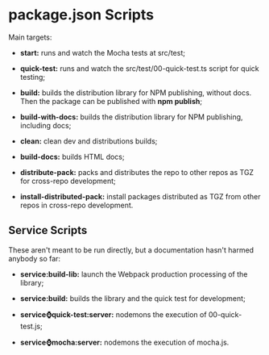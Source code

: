 # package.json Scripts

Main targets:

- **start:** runs and watch the Mocha tests at src/test;

- **quick-test:** runs and watch the src/test/00-quick-test.ts script for quick testing;

- **build:** builds the distribution library for NPM publishing, without docs. Then the package can be published with **npm publish**;

- **build-with-docs:** builds the distribution library for NPM publishing, including docs;

- **clean:** clean dev and distributions builds;

- **build-docs:** builds HTML docs;

- **distribute-pack:** packs and distributes the repo to other repos as TGZ for cross-repo development;

- **install-distributed-pack:** install packages distributed as TGZ from other repos in cross-repo development.


## Service Scripts

These aren't meant to be run directly, but a documentation hasn't harmed anybody so far:

- **service:build-lib:** launch the Webpack production processing of the library;

- **service:build:** builds the library and the quick test for development;

- **service:watch:quick-test:server:** nodemons the execution of 00-quick-test.js;

- **service:watch:mocha:server:** nodemons the execution of mocha.js.
